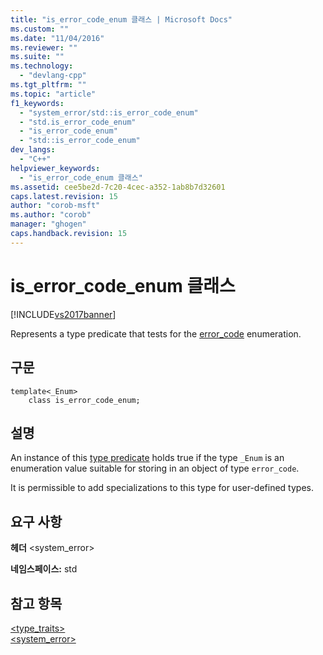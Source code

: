 ```yaml
---
title: "is_error_code_enum 클래스 | Microsoft Docs"
ms.custom: ""
ms.date: "11/04/2016"
ms.reviewer: ""
ms.suite: ""
ms.technology: 
  - "devlang-cpp"
ms.tgt_pltfrm: ""
ms.topic: "article"
f1_keywords: 
  - "system_error/std::is_error_code_enum"
  - "std.is_error_code_enum"
  - "is_error_code_enum"
  - "std::is_error_code_enum"
dev_langs: 
  - "C++"
helpviewer_keywords: 
  - "is_error_code_enum 클래스"
ms.assetid: cee5be2d-7c20-4cec-a352-1ab8b7d32601
caps.latest.revision: 15
author: "corob-msft"
ms.author: "corob"
manager: "ghogen"
caps.handback.revision: 15
---
```

# is_error_code_enum 클래스
[!INCLUDE[vs2017banner](../assembler/inline/includes/vs2017banner.md)]

Represents a type predicate that tests for the [error\_code](../standard-library/error-code-class.md) enumeration.  
  
## 구문  
  
```  
template<_Enum>  
    class is_error_code_enum;  
```  
  
## 설명  
 An instance of this [type predicate](../standard-library/type-traits.md) holds true if the type `_Enum` is an enumeration value suitable for storing in an object of type `error_code`.  
  
 It is permissible to add specializations to this type for user\-defined types.  
  
## 요구 사항  
 **헤더** \<system\_error\>  
  
 **네임스페이스:** std  
  
## 참고 항목  
 [\<type\_traits\>](../standard-library/type-traits.md)   
 [\<system\_error\>](../standard-library/system-error.md)